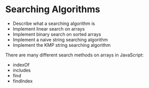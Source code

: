 # Searching Algorithms

* Describe what a searching algorithm is
* Implement linear search on arrays
* Implement binary search on sorted arrays
* Implement a naive string searching algorithm
* Implement the KMP string searching algorithm

There are many different search methods on arrays in JavaScript:

* indexOf
* includes
* find
* findIndex

